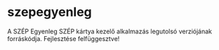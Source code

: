 # szepegyenleg
A SZÉP Egyenleg SZÉP kártya kezelő alkalmazás legutolsó verziójának forráskódja. Fejlesztése felfüggesztve!
